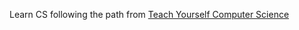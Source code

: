 Learn CS following the path from [Teach Yourself Computer Science
](https://teachyourselfcs.com/?fbclid=IwAR2nKSWtjLBDWilsGcR2C8WFHTO-hrId8J2-XSMjljPIL4gEb8L6o9NjlJI#architecture)
